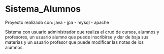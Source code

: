 # Sistema_Alumnos
Proyecto realizado con: java - jpa - mysql - apache

Sistema con usuario administrador que realiza el crud de cursos, alumnos y profesores, un usuario alumno que puede inscribirse y dar de baja sus materias y un usuario profesor que puede modificar las notas de los alumnos.

